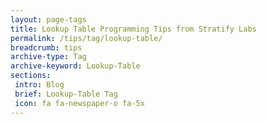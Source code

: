 ```yaml
---
layout: page-tags
title: Lookup Table Programming Tips from Stratify Labs
permalink: /tips/tag/lookup-table/
breadcrumb: tips
archive-type: Tag
archive-keyword: Lookup-Table
sections:
 intro: Blog
 brief: Lookup-Table Tag
 icon: fa fa-newspaper-o fa-5x
---
```

